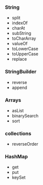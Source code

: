 ### String
- split
- indexOf
- charAt
- subString
- toCharArray
- valueOf
- toLowerCase
- toUpperCase
- replace
### StringBuilder
- reverse
- append

### Arrays
- asList
- binarySearch
- sort

### collections
- reverseOrder

### HashMap
- get
- put
- keySet